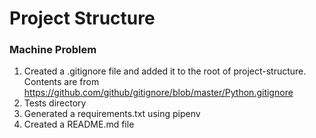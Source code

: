# Project Structure

### Machine Problem

1. Created a .gitignore file and added it to the root of project-structure. Contents are from https://github.com/github/gitignore/blob/master/Python.gitignore
2. Tests directory
3. Generated a requirements.txt using pipenv
4. Created a README.md file 
